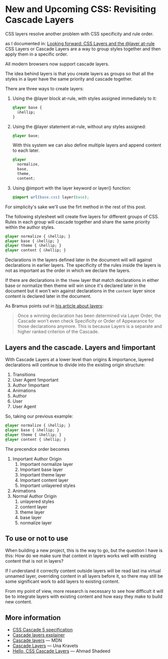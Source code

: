 # New and Upcoming CSS: Revisiting Cascade Layers

CSS layers resolve another problem with CSS specificity and rule order.

as I documented in: [Looking forward: CSS Layers and the @layer at-rule](https://publishing-project.rivendellweb.net/looking-forward-css-layers-and-the-layer-at-rule/) CSS Layers or Cascade Layers are a way to group styles together and then apply them in a specific order.

All modern browsers now support cascade layers.

The idea behind layers is that you create layers as groups so that all the styles in a layer have the same priority and cascade together.

There are three ways to create layers:

1. Using the @layer block at-rule, with styles assigned immediately to it:

    ```css
    @layer base {
      &hellip;
    }
    ```

2. Using the @layer statement at-rule, without any styles assigned:

    ```css
    @layer base;
    ```

    With this system we can also define multiple layers and append content to each later.

    ```css
    @layer
      normalize,
      base,
      theme,
      content;
    ```

3. Using @import with the layer keyword or layer() function:

    ```css
    @import url(base.css) layer(base);
    ```

For simplicity's sake we'll use the firt method in the rest of this post.

The following stylesheet will create five layers for different groups of CSS. Rules in each group will cascade together and share the same priority within the author styles.

```css
@layer normalize { &hellip; }
@layer base { &hellip; }
@layer theme { &hellip; }
@layer content { &hellip; }
```

Declarations in the layers defined later in the document will will against declarations in earlier layers. The specificity of the rules inside the layers is not as important as the order in which we declare the layers.

If there are declarations in the `theme` layer that match declarations in either base or normalize then theme will win since it's declared later in the document but it won't win against declarations in the `content` layer since content is declared later in the document.

As Bramus points out in [his article about layers](https://www.bram.us/2021/09/15/the-future-of-css-cascade-layers-css-at-layer/):

> Once a winning declaration has been determined via Layer Order, the Cascade won’t even check Specificity or Order of Appearance for those declarations anymore. This is because Layers is a separate and higher ranked criterion of the Cascade.

## Layers and the cascade. Layers and !important

With Cascade Layers at a lower level than origins & importance, layered declarations will continue to divide into the existing origin structure:

1. Transitions
2. User Agent !important
3. Author !important
4. Animations
5. Author
6. User
7. User Agent

So, taking our previous example:

```css
@layer normalize { &hellip; }
@layer base { &hellip; }
@layer theme { &hellip; }
@layer content { &hellip; }
```

The precendce order becomes

1. Important Author Origin
   1. Important normalize layer
   2. Important base layer
   3. Important theme layer
   4. Important content layer
   5. Important unlayered styles
2. Animations
3. Normal Author Origin
   1. unlayered styles
   2. content layer
   3. theme layer
   4. base layer
   5. normalize layer

## To use or not to use

When building a new project, this is the way to go, but the question I have is this: How do we make sure that content in layers works well with existing content that is not in layers?

If I understand it correctly content outside layers will be read last ina virtual unnamed layer, overriding content in all layers before it, so there may still be some significant work to add layers to existing content.

From my point of view, more research is necessary to see how difficult it will be to integrate layers with existing content and how easy they make to build new content.

## More information

* [CSS Cascade 5 specification](https://www.w3.org/TR/css-cascade-5/#layering)
* [Cascade layers explainer](https://css.oddbird.net/layers/explainer/)
* [Cascade layers](https://developer.mozilla.org/docs/Web/CSS/@layer) &mdash; MDN
* [Cascade Layers](https://developer.chrome.com/blog/cascade-layers/) &mdash; Una Kravets
* [Hello, CSS Cascade Layers](https://ishadeed.com/article/cascade-layers/) &mdash; Ahmad Shadeed
